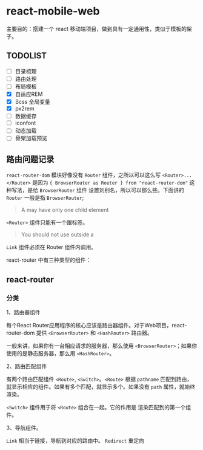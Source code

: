 # react-mobile-web

主要目的：搭建一个 react 移动端项目，做到具有一定通用性，类似于模板的架子。

## TODOLIST

- [ ] 目录梳理
- [ ] 路由处理
- [ ] 布局模板
- [x] 自适应REM
- [x] Scss 全局变量
- [x] px2rem
- [ ] 数据缓存
- [ ] iconfont
- [ ] 动态加载
- [ ] 骨架加载预览

## 路由问题记录

`react-router-dom` 模块好像没有 `Router` 组件，之所以可以这么写 `<Router>...</Router>` 是因为 `{ BrowserRouter as Router } from "react-router-dom"` 这种写法，是给 `BrowserRouter` 组件 设置刘别名，所以可以那么些。下面讲的 `Router` 一般是指 `BrowserRouter`;

> A <Router> may have only one child element

`<Router>` 组件只能有一个跟标签。

> You should not use <Link> outside a <Router>

`Link` 组件必须在 Router 组件内调用。

react-router 中有三种类型的组件：

## react-router

### 分类

1、路由器组件

每个React Router应用程序的核心应该是路由器组件。对于Web项目，react-router-dom 提供 `<BrowserRouter>` 和 `<HashRouter>` 路由器。

一般来讲，如果你有一台相应请求的服务器，那么使用 `<BrowserRouter>`；如果你使用的是静态服务器，那么用 `<HashRouter>`。

2、路由匹配组件

有两个路由匹配组件 `<Route>`, `<Switch>`。`<Route>` 根据 `pathname` 匹配到路由，就显示相应的组件。如果有多个匹配，就显示多个。如果没有 `path` 属性，就始终渲染。

`<Switch>` 组件用于将 `<Route>` 组合在一起。它的作用是 渲染匹配到的第一个组件。

3、导航组件。

`Link` 相当于链接，导航到对应的路由中。
`Redirect` 重定向


